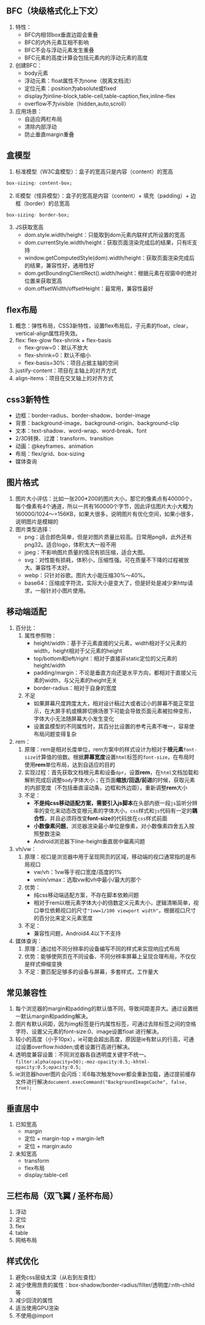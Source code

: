 ## BFC（块级格式化上下文）
1. 特性：
    + BFC内相邻box垂直边距会重叠
    + BFC的内外元素互相不影响
    + BFC不会与浮动元素发生重叠
    + BFC元素的高度计算会包括元素内的浮动元素的高度
2. 创建BFC：
    + body元素
    + 浮动元素：float属性不为none（脱离文档流）
    + 定位元素：position为absolute或fixed
    + display为inline-block,table-cell,table-caption,flex,inline-flex
    + overflow不为visible（hidden,auto,scroll）
3. 应用场景：
    + 自适应两栏布局
    + 清除内部浮动
    + 防止垂直margin重叠

## 盒模型
1. 标准模型（W3C盒模型）：盒子的宽高只是内容（content）的宽高
```css
box-sizing: content-box;
```
2. IE模型（怪异模型）：盒子的宽高是内容（content）+ 填充（padding）+ 边框（border）的总宽高
```css
box-sizing: border-box;
```
3. JS获取宽高
    + dom.style.width/height：只能取到dom元素内联样式所设置的宽高
    + dom.currentStyle.width/height：获取页面渲染完成后的结果，只有IE支持
    + window.getComputedStyle(dom).width/height：获取页面渲染完成后的结果，兼容性好，通用性好
    + dom.getBoundingClientRect().width/height：根据元素在视窗中的绝对位置来获取宽高
    + dom.offsetWidth/offsetHeight：最常用，兼容性最好

## flex布局
1. 概念：弹性布局，CSS3新特性，设置flex布局后，子元素的float，clear，vertical-align属性将失效。
2. flex: flex-glow flex-shrink + flex-basis
    + flex-grow=0：默认不放大
    + flex-shrink=0：默认不缩小
    + flex-basis=30%：项目占据主轴的空间
3. justify-content：项目在主轴上的对齐方式
4. align-items：项目在交叉轴上的对齐方式

## css3新特性
+ 边框：border-radius、border-shadow、border-image
+ 背景：background-image、background-origin、background-clip
+ 文本：text-shadow、word-wrap、word-break、font
+ 2/3D转换、过渡：transform、transition
+ 动画：@keyframes、animation
+ 布局：flex/grid、box-sizing
+ 媒体查询

## 图片格式
1. 图片大小评估：比如一张200*200的图片大小，那它的像素点有40000个，每个像素有4个通道，所以一共有160000个字节，因此评估图片大小大概为160000/1024～=156KB，如果大很多，说明图片有优化空间，如果小很多，说明图片是模糊的
2. 图片类型选择：
    + png：适合颜色简单，但是对图片质量比较高。日常用png8，此外还有png32。适合logo，体积太大一般不用
    + jpeg：不影响图片质量的情况有损压缩，适合大图。
    + svg：对性能有损耗，体积小，压缩性强。可在质量不下降的过程被放大。兼容性不太好。
    + webp：只针对谷歌。图片大小能压缩30%～40%。
    + base64：压缩成字符流，实际大小是变大了，但是好处是减少来http请求，一般针对小图片使用。

## 移动端适配
1. 百分比：
    1. 属性参照物：
        + height/width：基于子元素直接的父元素，width相对于父元素的width，height相对于父元素的height
        + top/bottom和left/right：相对于直接非static定位的父元素的height/width
        + padding/margin：不论是垂直方向还是水平方向，都相对于直接父元素的width，与父元素的height无关
        + border-radius：相对于自身的宽度
    2. 不足
        + 如果屏幕尺度跨度太大，相对设计稿过大或者过小的屏幕不能正常显示，在大屏手机或横屏切换场景下可能会导致页面元素被拉伸变形，字体大小无法随屏幕大小发生变化
        + 设置盒模型的不同属性时，其百分比设置的参考元素不唯一，容易使布局问题变得复杂
2. rem：
    1. 原理：rem是相对长度单位，rem方案中的样式设计为相对于**根元素**`font-size`计算值的倍数。根据**屏幕宽度**设置`html`标签的`font-size`，在布局时使用**rem**单位布局，达到自适应的目的
    2. 实现过程：首先获取文档根元素和设备`dpr`，设置**rem**，在`html`文档加载和解析完成后调整`body`字体大小；在页面**缩放/回退/前进**的时候，获取元素的内部宽度（不包括垂直滚动条，边框和外边距），重新调整**rem**大小
    3. 不足：
        + **不是纯css移动适配方案，需要引入js脚本**在头部内嵌一段`js`监听分辨率的变化来动态改变根元素的字体大小，`css`样式和`js`代码有一定的**耦合性**，并且必须将改变**font-size**的代码放在`css`样式前面
        + **小数像素问题**，浏览器渲染最小单位是像素，对小数像素四舍五入按照整数渲染
        + Android浏览器下line-height垂直居中偏离问题
3. vh/vw：
    1. 原理：视口是浏览器中用于呈现网页的区域，移动端的视口通常指的是布局视口
        + vw/vh：1vw等于视口宽度/高度的1%
        + vmin/vmax：选取vw和vh中最小/最大的那个
    2. 优势：
        + 纯css移动端适配方案，不存在脚本依赖问题
        + 相对于rem以根元素字体大小的倍数定义元素大小，逻辑清晰简单，视口单位依赖视口的尺寸`"1vw=1/100 viewport width"`，根据视口尺寸的百分比来定义元素宽度
    3. 不足：
        + 兼容性问题，Android4.4以下不支持
4. 媒体查询：
    1. 原理：通过给不同分辨率的设备编写不同的样式来实现响应式布局
    2. 优势：能够使网页在不同设备、不同分辨率屏幕上呈现合理布局，不仅仅是样式伸缩变换
    3. 不足：要匹配足够多的设备与屏幕，多套样式，工作量大

## 常见兼容性
1. 每个浏览器的margin和padding的默认值不同，导致间距差异大。通过设置统一默认margin和padding解决。
2. 图片有默认间距，因为img标签是行内属性标签，可通过去除标签之间的空格字符、设置父元素的font-size:0、image设置float 进行解决。
3. 较小的高度（小于10px），ie可能会超出高度，原因是ie有默认的行高，可通过设置overflow:hidden;或者设置行高进行解决。
4. 透明度兼容设置：不同浏览器各自透明度关键字不统一。`filter:alpha(opacity=50);-moz-opacity:0.5;-khtml-opacity:0.5;opacity:0.5;`
5. ie浏览器hover图片会闪烁：IE6每次触发hover都会重新加载，通过提前缓存文件进行解决`document.execCommand("BackgroundImageCache", false, true);`

## 垂直居中
1. 已知宽高
    + margin
    + 定位 + margin-top + margin-left
    + 定位 + margin:auto
2. 未知宽高
    + transform
    + flex布局
    + display:table-cell

## 三栏布局（双飞翼 / 圣杯布局）
1. 浮动
2. 定位
3. flex
4. table
5. 网格布局

## 样式优化
1. 避免css层级太深（从右到左查找）
2. 减少使用昂贵的属性：box-shadow/border-radius/filter/透明度/:nth-child等
3. 减少回流的属性
4. 适当使用GPU渲染
5. 不使用@import